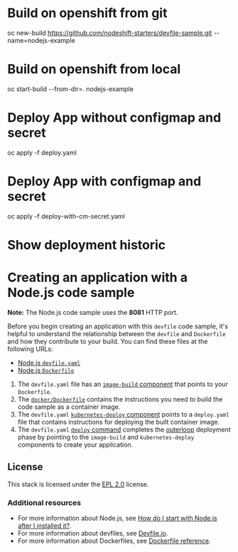# Build on openshift from git

oc new-build  https://github.com/nodeshift-starters/devfile-sample.git  --name=nodejs-example


# Build on openshift from local

oc start-build  --from-dir=. nodejs-example

# Deploy App without configmap and secret

oc apply -f deploy.yaml

# Deploy App with configmap and secret

oc apply -f deploy-with-cm-secret.yaml

# Show deployment historic



# Creating an application with a Node.js code sample

**Note:** The Node.js code sample uses the **8081** HTTP port.

Before you begin creating an application with this `devfile` code sample, it's helpful to understand the relationship between the `devfile` and `Dockerfile` and how they contribute to your build. You can find these files at the following URLs:

* [Node.js `devfile.yaml`](https://github.com/nodeshift-starters/devfile-sample/blob/main/devfile.yaml)
* [Node.js `Dockerfile`](https://github.com/nodeshift-starters/devfile-sample/blob/main/Dockerfile)

1. The `devfile.yaml` file has an [`image-build` component](https://github.com/nodeshift-starters/devfile-sample/blob/main/devfile.yaml#LL18C2-L24C28) that points to your `Dockerfile`.
2. The [`docker/Dockerfile`](https://github.com/nodeshift-starters/devfile-sample/blob/main/Dockerfile) contains the instructions you need to build the code sample as a container image.
3. The `devfile.yaml` [`kubernetes-deploy` component](https://github.com/nodeshift-starters/devfile-sample/blob/main/devfile.yaml#L25-L38) points to a `deploy.yaml` file that contains instructions for deploying the built container image.
4. The `devfile.yaml` [`deploy` command](https://github.com/nodeshift-starters/devfile-sample/blob/main/devfile.yaml#L40-L53) completes the [outerloop](https://devfile.io/docs/2.2.0/innerloop-vs-outerloop) deployment phase by pointing to the `image-build` and `kubernetes-deploy` components to create your application.

## License

This stack is licensed under the [EPL 2.0](./LICENSE) license.

### Additional resources
* For more information about Node.js, see [How do I start with Node.js after I installed it?](https://nodejs.org/en/docs/guides/getting-started-guide).
* For more information about devfiles, see [Devfile.io](https://devfile.io/).
* For more information about Dockerfiles, see [Dockerfile reference](https://docs.docker.com/engine/reference/builder/).
